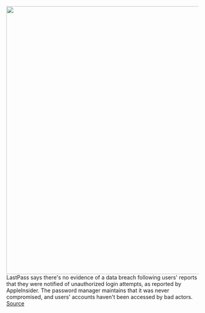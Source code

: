 <img src='https://cdn.vox-cdn.com/thumbor/fTXZVSe3JyuE4T0EYT3KCI1ZefU=/0x0:2040x1360/1200x800/filters:focal(857x517:1183x843)/cdn.vox-cdn.com/uploads/chorus_image/image/70324986/acastro_170629_1777_0008.0.jpg' width='700px' /><br/>
LastPass says there's no evidence of a data breach following users' reports that they were notified of unauthorized login attempts, as reported by AppleInsider. The password manager maintains that it was never compromised, and users' accounts haven't been accessed by bad actors.
<a href='https://www.theverge.com/2021/12/28/22857485/lastpass-compromised-breach-scare'> Source <a/>